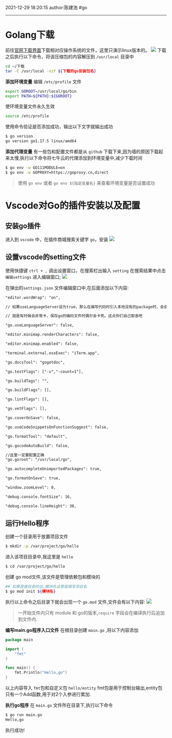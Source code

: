2021-12-29
18:20:15
author:陈建浩
#go

--- 

# Golang下载
前往[官网下载界面](https://golang.google.cn/dl/)下载相对应操作系统的文件，这里只演示linux版本的。
![](https://images-1306554305.cos.ap-guangzhou.myqcloud.com/2021-12-29_18-27.png)
下载之后执行以下命令，将该压缩包的内容解压到 `/usr/local` 目录中
```bash
cd ~/下载
tar -C /usr/local -xzf ${下载的go安装包名}
```

**添加环境变量**
编辑 `/etc/profile` 文件

```bash
export GOROOT=/usr/local/go/bin
export PATH=${PATH}:${GOROOT}
```

使环境变量文件永久生效
```bash
source /etc/profile
```

使用命令验证是否添加成功，输出以下文字就输出成功
```bash
$ go version
go version go1.17.5 linux/amd64
```

**添加代理变量**
有一些包和配置文件都是从 `github` 下载下来,因为墙的原因下载起来太慢,执行以下命令将七牛云的代理添加到环境变量中,减少下载时间
```bash
$ go env -w GO111MODULE=on 
$ go env -w GOPROXY=https://goproxy.cn,direct
```
> 使用 `go env` 或者 `go env ${指定变量名}` 来查看环境变量是否设置成功

# Vscode对Go的插件安装以及配置
## 安装go插件
进入到 `vscode` 中，在插件商城搜索关键字 `go`，安装
![](https://images-1306554305.cos.ap-guangzhou.myqcloud.com/2021-12-29_18-33.png)


## 设置vscode的setting文件
使用快捷键 `ctrl + ,` 调出设置窗口，在搜索栏出输入 `setting` 在搜索结果中点击 `编辑settings` 进入编辑窗口;
![](https://images-1306554305.cos.ap-guangzhou.myqcloud.com/2021-12-29_18-35.png)

在弹出的`settings.json` 文件编辑窗口中,在后面添加以下内容:
```xml
"editor.wordWrap": "on",

// 如果useLanguageServer设为true，那么在编写代码时引入本地没有的package时，会自动下载安装

// 就是有时候会非常卡，保存go的编码文件时偶尔会卡死。这点你们自己取舍吧

"go.useLanguageServer": false,

"editor.minimap.renderCharacters": false,

"editor.minimap.enabled": false,

"terminal.external.osxExec": "iTerm.app",

"go.docsTool": "gogetdoc",

"go.testFlags": ["-v","-count=1"],

"go.buildTags": "",

"go.buildFlags": [],

"go.lintFlags": [],

"go.vetFlags": [],

"go.coverOnSave": false,

"go.useCodeSnippetsOnFunctionSuggest": false,

"go.formatTool": "default",

"go.gocodeAutoBuild": false,

//这里一定要配置正确
"go.goroot": "/usr/local/go",

"go.autocompleteUnimportedPackages": true,

"go.formatOnSave": true,

"window.zoomLevel": 0,

"debug.console.fontSize": 16,

"debug.console.lineHeight": 30,
```



## 运行Hello程序
创建一个目录用于放置项目文件
```bash
$ mkdir -p /var/project/go/hello
```

进入该项目目录中,我这里是 `hello`
```bash
$ cd /var/project/go/hello
```

创建 go mod文件,该文件是管理依赖包和模块的
```bash
## 如果是根目录的话,模块名这里就填写项目名
$ go mod init ${模块名}
```

执行以上命令之后目录下就会出现一个 `go.mod` 文件,文件会有以下内容:
![](https://images-1306554305.cos.ap-guangzhou.myqcloud.com/2021-12-29_18-44.png)

> 一开始文件内只有 module 和 go的版本,`require` 字段会在编译执行后追加到文件内.

**编写main.go程序入口文件**
在根目录创建 `main.go` ,将以下内容添加
```go
package main

import (
	"fmt"
)

func main() {
	fmt.Println("Hello,go")
}
```
以上内容导入 `fmt`包和自定义包 `hello/entity`
fmt包是用于控制台输出,entity包只有一个Add函数,用于对2个入参进行累加.


**执行go程序**
在 `main.go` 文件所在目录下,执行以下命令
```bash
$ go run main.go
Hello,go
```

执行成功!